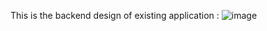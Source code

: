 This is the backend design of existing application : 
![image](https://github.com/user-attachments/assets/4ee69e8a-72f8-46c4-aee5-8c3f796f4dba)


